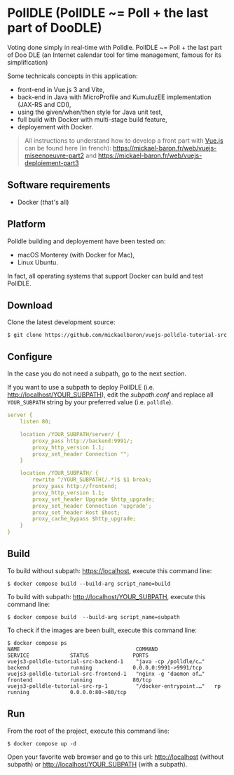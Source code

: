 # PollDLE (PollDLE ~= Poll + the last part of DooDLE)

Voting done simply in real-time with Polldle. PollDLE ~= Poll + the last part of Doo DLE (an Internet calendar tool for time management, famous for its simplification)

Some technicals concepts in this application:

* front-end in Vue.js 3 and Vite,
* back-end in Java with MicroProfile and KumuluzEE implementation (JAX-RS and CDI),
* using the given/when/then style for Java unit test,
* full build with Docker with multi-stage build feature,
* deployement with Docker.

> All instructions to understand how to develop a front part with [Vue.js](https://vuejs.org/) can be found here (in french): https://mickael-baron.fr/web/vuejs-miseenoeuvre-part2 and https://mickael-baron.fr/web/vuejs-deploiement-part3 

## Software requirements

* Docker (that's all)

## Platform

Polldle building and deployement have been tested on:

* macOS Monterey (with Docker for Mac),
* Linux Ubuntu.

In fact, all operating systems that support Docker can build and test PollDLE.

## Download

Clone the latest development source:

```console
$ git clone https://github.com/mickaelbaron/vuejs-polldle-tutorial-src
```

## Configure

In the case you do not need a subpath, go to the next section.

If you want to use a subpath to deploy PollDLE (i.e. <http://localhost/YOUR_SUBPATH>), edit the *subpath.conf* and replace all `YOUR_SUBPATH` string by your preferred value (i.e. `polldle`).

```yaml
server {
    listen 80;

    location /YOUR_SUBPATH/server/ {
        proxy_pass http://backend:9991/;
        proxy_http_version 1.1;
        proxy_set_header Connection "";
    }

    location /YOUR_SUBPATH/ {
        rewrite ^/YOUR_SUBPATH(/.*)$ $1 break;
        proxy_pass http://frontend;
        proxy_http_version 1.1;
        proxy_set_header Upgrade $http_upgrade;
        proxy_set_header Connection 'upgrade';
        proxy_set_header Host $host;
        proxy_cache_bypass $http_upgrade;
    }
}
```

## Build

To build without subpath: <https://localhost>, execute this command line:

```console
$ docker compose build --build-arg script_name=build
```

To build with subpath: <http://localhost/YOUR_SUBPATH>, execute this command line:

```console
$ docker compose build  --build-arg script_name=subpath
```

To check if the images are been built, execute this command line:

```console
$ docker compose ps
NAME                                     COMMAND                  SERVICE             STATUS              PORTS
vuejs3-polldle-tutorial-src-backend-1    "java -cp /polldle/c…"   backend             running             0.0.0.0:9991->9991/tcp
vuejs3-polldle-tutorial-src-frontend-1   "nginx -g 'daemon of…"   frontend            running             80/tcp
vuejs3-polldle-tutorial-src-rp-1         "/docker-entrypoint.…"   rp                  running             0.0.0.0:80->80/tcp
```

## Run

From the root of the project, execute this command line:

```console
$ docker compose up -d
```

Open your favorite web browser and go to this url: <http://localhost> (without subpath) or <http://localhost/YOUR_SUBPATH> (with a subpath).
